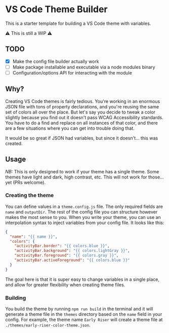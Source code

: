 # VS Code Theme Builder

This is a starter template for building a VS Code theme with variables.

⚠️ This is still a WIP ⚠️

## TODO

- [x] Make the config file builder actually work
- [ ] Make package installable and executable via a node modules binary
- [ ] Configuration/options API for interacting with the module

## Why?

Creating VS Code themes is fairly tedious. You're working in an enormous JSON file with tons of property declarations, and you're reusing the same set of colors all over the place. But let's say you decide to tweak a color slightly because you find out it doesn't pass WCAG Accessibility standards. You have to do a find and replace on all instances of that color, and there are a few situations where you can get into trouble doing that.

It would be so great if JSON had variables, but since it doesn't... this was created.

## Usage

_NB:_ This is only designed to work if your theme has a single theme. Some themes have light and dark, high contrast, etc. This will not work for those... yet (PRs welcome).

### Creating the theme

You can define values in a `theme.config.js` file. The only required fields are `name` and `outputDir`. The rest of the config file you can structure however makes the most sense to you. When you write your theme, you can use an interpolation syntax to inject variables from your config file. It looks like this:

```json
{
  "name": "{{ name }}",
  "colors": {
    "activityBar.border": "{{ colors.blue }}",
    "activityBar.background": "{{ colors.lightGray }}",
    "activityBar.foreground": "{{ colors.gray }}",
    "activityBar.activeForeground": "{{ colors.blue }}"
  }
}
```

The goal here is that it is super easy to change variables in a single place, and allow for greater flexibility when creating theme files.

### Building

You build the theme by running `npm run build` in the terminal and it will generate a theme file in the `themes` directory based on the `name` field in your config. For example, the theme name `Early Riser` will create a theme file at `./themes/early-riser-color-theme.json`.
